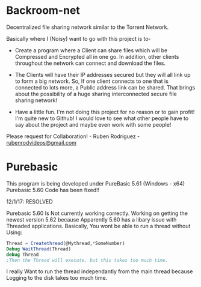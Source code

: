 # Backroom-net

Decentralized file sharing network similar to the Torrent Network.

Basically where I (Noisy) want to go with this project is to-

* Create a program where a Client can share files which will be Compressed and Encrypted all in one go.
   In addition, other clients throughout the network can connect and download the files.

* The Clients will have their IP addresses secured but they will all link up to form a big network. 
   So, If one client connects to one that is connected to lots more, a Public address link can be shared.
   That brings about the possibility of a huge sharing interconnected secure file sharing network!

* Have a little fun. I'm not doing this project for no reason or to gain profit! I'm quite new to Github!
   I would love to see what other people have to say about the project and maybe even work with some people!


Please request for Collaboration!  - Ruben Rodriguez - rubenrodvideos@gmail.com

# Purebasic

This program is being developed under PureBasic 5.61 (Windows - x64)
Purebasic 5.60 Code has been fixed!!

12/1/17: RESOLVED

Purebasic 5.60 Is Not currently working correctly. Working on getting the newest version 5.62 because 
Apparently 5.60 has a libary issue with Threaded applications. Basically, You wont be able to run a thread
without Using:
```Purebasic
Thread = Createthread(@Mythread,*SomeNumber)
Debug WaitThread(Thread)
debug Thread
;Then the Thread will execute. but this takes too much time.
```
I really Want to run the thread independantly from the main thread
because Logging to the disk takes too much time.
